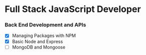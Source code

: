 # Full Stack JavaScript Developer

### Back End Development and APIs

- [x] Managing Packages with NPM
- [x] Basic Node and Express
- [ ] MongoDB and Mongoose
